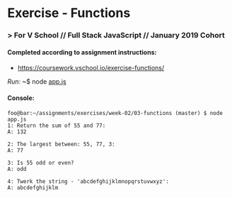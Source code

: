 # Exercise - Functions
### > For V School // Full Stack JavaScript // January 2019 Cohort

#### Completed according to assignment instructions: 
- https://coursework.vschool.io/exercise-functions/

*Run:* ~$ node <a href="https://github.com/yummywakame/V-School-Assignments/blob/master/exercises/week-02/03-functions/app.js">app.js</a>

#### Console:

```console
foo@bar:~/assignments/exercises/week-02/03-functions (master) $ node app.js
1: Return the sum of 55 and 77:
A: 132

2: The largest between: 55, 77, 3:
A: 77

3: Is 55 odd or even?
A: odd

4: Twerk the string - 'abcdefghijklmnopqrstuvwxyz':
A: abcdefghijklm
```
